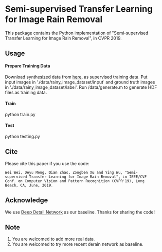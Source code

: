 # Semi-supervised Transfer Learning for Image Rain Removal

This package contains the Python implementation of "Semi-supervised Transfer Learning for Image Rain Removal", in CVPR 2019.





## Usage

#### Prepare Training Data
Download synthesized data from [here](https://github.com/jinnovation/rainy-image-dataset), as supervised training data. Put input images in './data/rainy_image_dataset/input' and ground truth images in './data/rainy_image_dataset/label'.
Run /data/generate.m to generate HDF files as training data.

#### Train
python train.py

#### Test
python testing.py

## Cite
Please cite this paper if you use the code:

    Wei Wei, Deyu Meng, Qian Zhao, Zongben Xu and Ying Wu, "Semi-supervised Transfer Learning for Image Rain Removal", in IEEE/CVF Conf. on Computer Vision and Pattern Recognition (CVPR'19), Long Beach, CA, June, 2019.

## Acknowledge
We use [Deep Detail Network](https://xueyangfu.github.io/projects/cvpr2017.html) as our baseline. Thanks for sharing the code!

## Note
1. You are welcomed to add more real data.
2. You are welcomed to try more recent derain network as baseline.
